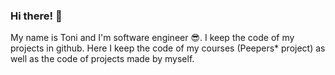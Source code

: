 <h3>Hi there! 👋</h3>

My name is Toni and I'm software engineer 😎. I keep the code of my projects in github. Here I keep the code of my courses (Peepers* project) as well as the code of projects made by myself.
